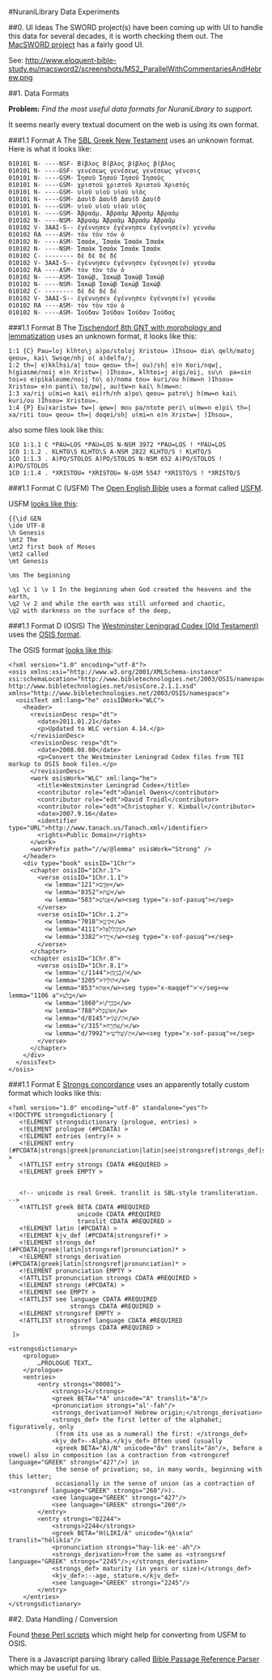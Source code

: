 #NuraniLibrary Data Experiments

##0. UI Ideas
The SWORD project(s) have been coming up with UI to handle this data for several decades, it is worth checking them out.  The [MacSWORD project](http://www.macsword.com/tour/) has a fairly good UI.

See: http://www.eloquent-bible-study.eu/macsword2/screenshots/MS2_ParallelWithCommentariesAndHebrew.png


##1. Data Formats

**Problem:** *Find the most useful data formats for NuraniLibrary to support.*

It seems nearly every textual document on the web is using its own format.

###1.1 Format A
The [SBL Greek New Testament](http://www.sblgnt.com/) uses an unknown format.  Here is what it looks like:

	010101 N- ----NSF- Βίβλος Βίβλος βίβλος βίβλος
	010101 N- ----GSF- γενέσεως γενέσεως γενέσεως γένεσις
	010101 N- ----GSM- Ἰησοῦ Ἰησοῦ Ἰησοῦ Ἰησοῦς
	010101 N- ----GSM- χριστοῦ χριστοῦ Χριστοῦ Χριστός
	010101 N- ----GSM- υἱοῦ υἱοῦ υἱοῦ υἱός
	010101 N- ----GSM- Δαυὶδ Δαυὶδ Δαυίδ Δαυίδ
	010101 N- ----GSM- υἱοῦ υἱοῦ υἱοῦ υἱός
	010101 N- ----GSM- Ἀβραάμ. Ἀβραάμ Ἀβραάμ Ἀβραάμ
	010102 N- ----NSM- Ἀβραὰμ Ἀβραὰμ Ἀβραάμ Ἀβραάμ
	010102 V- 3AAI-S-- ἐγέννησεν ἐγέννησεν ἐγέννησε(ν) γεννάω
	010102 RA ----ASM- τὸν τὸν τόν ὁ
	010102 N- ----ASM- Ἰσαάκ, Ἰσαάκ Ἰσαάκ Ἰσαάκ
	010102 N- ----NSM- Ἰσαὰκ Ἰσαὰκ Ἰσαάκ Ἰσαάκ
	010102 C- -------- δὲ δὲ δέ δέ
	010102 V- 3AAI-S-- ἐγέννησεν ἐγέννησεν ἐγέννησε(ν) γεννάω
	010102 RA ----ASM- τὸν τὸν τόν ὁ
	010102 N- ----ASM- Ἰακώβ, Ἰακώβ Ἰακώβ Ἰακώβ
	010102 N- ----NSM- Ἰακὼβ Ἰακὼβ Ἰακώβ Ἰακώβ
	010102 C- -------- δὲ δὲ δέ δέ
	010102 V- 3AAI-S-- ἐγέννησεν ἐγέννησεν ἐγέννησε(ν) γεννάω
	010102 RA ----ASM- τὸν τὸν τόν ὁ
	010102 N- ----ASM- Ἰούδαν Ἰούδαν Ἰούδαν Ἰούδας

###1.1 Format B
The [Tischendorf 8th GNT with morphology and lemmatization](https://github.com/morphgnt/tischendorf) uses an unknown format, it looks like this:

	1:1 {C} Pau=loj klhto\j a)po/stoloj Xristou= )Ihsou= dia\ qelh/matoj qeou=, kai\ Swsqe/nhj o( a)delfo/j,
	1:2 th=| e)kklhsi/a| tou= qeou= th=| ou)/sh| e)n Kori/nqw|, h(giasme/noij e)n Xristw=| )Ihsou=, klhtoi=j a(gi/oij, su\n  pa=sin toi=s e)pikaloume/noij to\ o)/noma tou= kuri/ou h(mw=n )Ihsou= Xristou= e)n panti\ to/pw|, au)tw=n kai\ h(mw=n:
	1:3 xa/rij u(mi=n kai\ ei)rh/nh a)po\ qeou= patro\j h(mw=n kai\ kuri/ou )Ihsou= Xristou=.
	1:4 {P} Eu)xaristw= tw=| qew=| mou pa/ntote peri\ u(mw=n e)pi\ th=| xa/riti tou= qeou= th=| doqei/sh| u(mi=n e)n Xristw=| )Ihsou=,

also some files look like this:

	1CO 1:1.1 C *PAU=LOS *PAU=LOS N-NSM 3972 *PAU=LOS ! *PAU=LOS
	1CO 1:1.2 . KLHTO\S KLHTO\S A-NSM 2822 KLHTO/S ! KLHTO/S
	1CO 1:1.3 . A)PO/STOLOS A)PO/STOLOS N-NSM 652 A)PO/STOLOS ! A)PO/STOLOS
	1CO 1:1.4 . *XRISTOU= *XRISTOU= N-GSM 5547 *XRISTO/S ! *XRISTO/S


###1.1 Format C (USFM)
The [Open English Bible](http://openenglishbible.org/) uses a format called [USFM](http://paratext.ubs-translations.org/about/usfm).

USFM [looks like this](https://github.com/openenglishbible/Open-English-Bible/blob/master/sources/kent/usfm/01-Genesis.usfm):

	{{\id GEN
	\ide UTF-8
	\h Genesis
	\mt2 The
	\mt2 first book of Moses
	\mt2 called
	\mt Genesis
	 
	\ms The beginning
	 
	\q1 \c 1 \v 1 In the beginning when God created the heavens and the earth, 
	\q2 \v 2 and while the earth was still unformed and chaotic, 
	\q2 with darkness on the surface of the deep, 


###1.1 Format D (OSIS)
The [Westminster Leningrad Codex (Old Testament)](https://github.com/openscriptures/morphhb) uses the [OSIS format](http://www.bibletechnologies.net/osisCore.2.1.1.xsd).

The OSIS format [looks like this](https://github.com/openscriptures/morphhb/blob/master/wlc/1Chr.xml):

	<?xml version="1.0" encoding="utf-8"?>
	<osis xmlns:xsi="http://www.w3.org/2001/XMLSchema-instance" xsi:schemaLocation="http://www.bibletechnologies.net/2003/OSIS/namespace http://www.bibletechnologies.net/osisCore.2.1.1.xsd" xmlns="http://www.bibletechnologies.net/2003/OSIS/namespace">
	  <osisText xml:lang="he" osisIDWork="WLC">
	    <header>
	      <revisionDesc resp="dt">
	        <date>2011.01.21</date>
	        <p>Updated to WLC version 4.14.</p>
	      </revisionDesc>
	      <revisionDesc resp="dt">
	        <date>2008.08.08</date>
	        <p>Convert the Westminster Leningrad Codex files from TEI markup to OSIS book files.</p>
	      </revisionDesc>
	      <work osisWork="WLC" xml:lang="he">
	        <title>Westminster Leningrad Codex</title>
	        <contributor role="edt">Daniel Owens</contributor>
	        <contributor role="edt">David Troidl</contributor>
	        <contributor role="edt">Christopher V. Kimball</contributor>
	        <date>2007.9.16</date>
	        <identifier type="URL">http://www.tanach.us/Tanach.xml</identifier>
	        <rights>Public Domain</rights>
	      </work>
	      <workPrefix path="//w/@lemma" osisWork="Strong" />
	    </header>
	    <div type="book" osisID="1Chr">
	      <chapter osisID="1Chr.1">
	        <verse osisID="1Chr.1.1">
	          <w lemma="121">אָדָ֥ם</w>
	          <w lemma="8352">שֵׁ֖ת</w>
	          <w lemma="583">אֱנֽוֹשׁ</w><seg type="x-sof-pasuq">׃</seg>
	        </verse>
	        <verse osisID="1Chr.1.2">
	          <w lemma="7018">קֵינָ֥ן</w>
	          <w lemma="4111">מַהֲלַלְאֵ֖ל</w>
	          <w lemma="3382">יָֽרֶד</w><seg type="x-sof-pasuq">׃</seg>
	        </verse>
	      </chapter>
	      <chapter osisID="1Chr.8">
	        <verse osisID="1Chr.8.1">
	          <w lemma="c/1144">וּ/בִ֨נְיָמִ֔ן</w>
	          <w lemma="3205">הוֹלִ֖יד</w>
	          <w lemma="853">אֶת</w><seg type="x-maqqef">־</seg><w lemma="1106 a">בֶּ֣לַע</w>
	          <w lemma="1060">בְּכֹר֑/וֹ</w>
	          <w lemma="788">אַשְׁבֵּל֙</w>
	          <w lemma="d/8145">הַ/שֵּׁנִ֔י</w>
	          <w lemma="c/315">וְ/אַחְרַ֖ח</w>
	          <w lemma="d/7992">הַ/שְּׁלִישִֽׁי</w><seg type="x-sof-pasuq">׃</seg>
	        </verse>
	      </chapter>
	    </div>
	  </osisText>
	</osis>


###1.1 Format E
[Strongs concordance](https://github.com/morphgnt/strongs-dictionary-xml) uses an apparently totally custom format which looks like this:

	<?xml version="1.0" encoding="utf-8" standalone="yes"?>
	<!DOCTYPE strongsdictionary [
	   <!ELEMENT strongsdictionary (prologue, entries) >
	   <!ELEMENT prologue (#PCDATA) >
	   <!ELEMENT entries (entry)+ >
	   <!ELEMENT entry (#PCDATA|strongs|greek|pronunciation|latin|see|strongsref|strongs_def|strongs_derivation|kjv_def)* >
	   <!ATTLIST entry strongs CDATA #REQUIRED >
	   <!ELEMENT greek EMPTY >
	
	
	   <!-- unicode is real Greek. translit is SBL-style transliteration. -->
	   <!ATTLIST greek BETA CDATA #REQUIRED 
	                   unicode CDATA #REQUIRED 
	                   translit CDATA #REQUIRED >
	   <!ELEMENT latin (#PCDATA) >
	   <!ELEMENT kjv_def (#PCDATA|strongsref)* >
	   <!ELEMENT strongs_def (#PCDATA|greek|latin|strongsref|pronunciation)* >
	   <!ELEMENT strongs_derivation (#PCDATA|greek|latin|strongsref|pronunciation)* >
	   <!ELEMENT pronunciation EMPTY >
	   <!ATTLIST pronunciation strongs CDATA #REQUIRED >
	   <!ELEMENT strongs (#PCDATA) >
	   <!ELEMENT see EMPTY >
	   <!ATTLIST see language CDATA #REQUIRED
	                 strongs CDATA #REQUIRED >
	   <!ELEMENT strongsref EMPTY >
	   <!ATTLIST strongsref language CDATA #REQUIRED
	                 strongs CDATA #REQUIRED >
	 ]>
	
	<strongsdictionary>
	    <prologue>
	        …PROLOGUE TEXT…
	    </prologue>
	    <entries>
	        <entry strongs="00001">
	            <strongs>1</strongs>
	            <greek BETA="*A" unicode="Α" translit="A"/>
	            <pronunciation strongs="al'-fah"/>
	            <strongs_derivation>of Hebrew origin;</strongs_derivation>
	            <strongs_def> the first letter of the alphabet; figuratively, only
	             (from its use as a numeral) the first: </strongs_def>
	            <kjv_def>--Alpha.</kjv_def> Often used (usually
	             <greek BETA="A)/N" unicode="ἄν" translit="án"/>, before a vowel) also in composition (as a contraction from <strongsref language="GREEK" strongs="427"/>) in
	             the sense of privation; so, in many words, beginning with this letter;
	             occasionally in the sense of union (as a contraction of <strongsref language="GREEK" strongs="260"/>).
	            <see language="GREEK" strongs="427"/>
	            <see language="GREEK" strongs="260"/>
	        </entry>
	        <entry strongs="02244">
	            <strongs>2244</strongs>
	            <greek BETA="H(LIKI/A" unicode="ἡλικία" translit="hēlikía"/>
	            <pronunciation strongs="hay-lik-ee'-ah"/>
	            <strongs_derivation>from the same as <strongsref language="GREEK" strongs="2245"/>;</strongs_derivation>
	            <strongs_def> maturity (in years or size)</strongs_def>
	            <kjv_def>:--age, stature.</kjv_def>
	            <see language="GREEK" strongs="2245"/>
	        </entry>
	    </entries>
	</strongsdictionary>

##2. Data Handling / Conversion

Found [these Perl scripts](http://code.google.com/p/osis-converters/) which might help for converting from USFM to OSIS.

There is a Javascript parsing library called [Bible Passage Reference Parser](https://github.com/openbibleinfo/Bible-Passage-Reference-Parser) which may be useful for us.